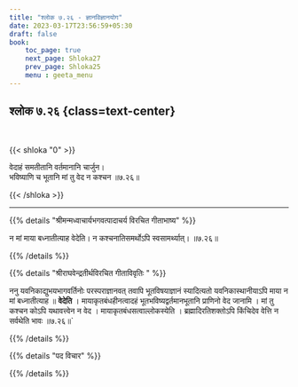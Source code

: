 ```yaml
---
title: "श्लोक ७.२६ - ज्ञानविज्ञानयोग"
date: 2023-03-17T23:56:59+05:30
draft: false
book:
    toc_page: true
    next_page: Shloka27
    prev_page: Shloka25
    menu : geeta_menu
---
```




## श्लोक ७.२६ {class=text-center}

<br/>

{{< shloka  "0"  >}}

वेदाहं समतीतानि वर्तमानानि चार्जुन।  
भविष्याणि च भूतानि मां तु वेद न कश्चन ॥७.२६॥

{{< /shloka >}}

---


{{% details "श्रीमन्मध्वाचार्यभगवत्पादाचर्य विरचित  गीताभाष्य" %}}

न मां माया बध्नातीत्याह वेदेति। 
न कश्चनातिसमर्थोऽपि स्वसामर्थ्यात्। ॥७.२६॥

{{% /details %}}



{{% details "श्रीराघवेन्द्रतीर्थविरचित गीताविवृतिः " %}}

ननु यवनिकाद्युभयभागवर्तिनोः परस्पराज्ञानवत्‌ तवापि 
भूतविषयाज्ञानं स्यादित्यतो यवनिकास्थानीयाऽपि माया न मां 
बध्नातीत्याह ॥ **वेदेति** । मायाकृतबंधहीनत्वादहं 
भूतभविष्यद्वर्तमानभूतानि प्राणिनो वेद
जानामि । मां तु कश्चन कोऽपि यथावत्त्वेन न वेद ।
मायाकृतबंधसत्वाल्लोकस्येति । ब्रह्मादिरतिशक्तोऽपि किंचिदेव 
वेत्ति न सर्वथेति भावः ॥७.२६॥`

{{% /details %}}



{{% details "पद विचार" %}}


{{% /details %}}
